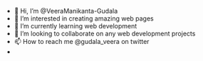 - 👋 Hi, I’m @VeeraManikanta-Gudala
- 👀 I’m interested in creating amazing web pages
- 🌱 I’m currently learning web development
- 💞️ I’m looking to collaborate on any web development projects
- 📫 How to reach me @gudala_veera on twitter
- 

<!---
VeeraManikanta-Gudala/VeeraManikanta-Gudala is a ✨ special ✨ repository because its `README.md` (this file) appears on your GitHub profile.
You can click the Preview link to take a look at your changes.
--->
